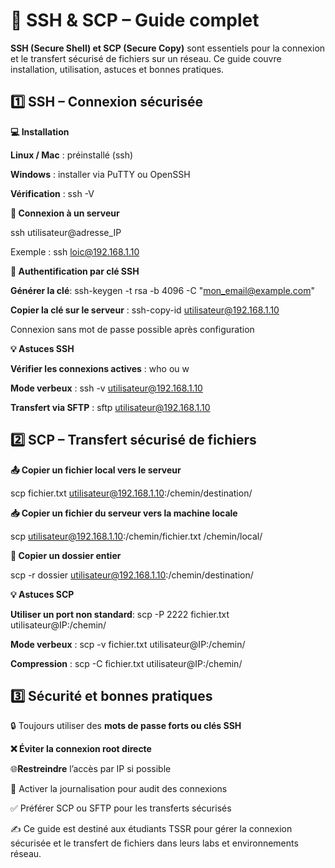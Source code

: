 # 🔐 SSH & SCP – Guide complet

**SSH (Secure Shell) et SCP (Secure Copy)** sont essentiels pour la connexion et le transfert sécurisé de fichiers sur un réseau. Ce guide couvre installation, utilisation, astuces et bonnes pratiques.

## 1️⃣ SSH – Connexion sécurisée

**💻 Installation**

**Linux / Mac** : préinstallé (ssh)

**Windows** : installer via PuTTY ou OpenSSH

**Vérification** : ssh -V

**🔗 Connexion à un serveur**

ssh utilisateur@adresse_IP

Exemple : ssh loic@192.168.1.10

**🔑 Authentification par clé SSH**

**Générer la clé**: ssh-keygen -t rsa -b 4096 -C "mon_email@example.com"

**Copier la clé sur le serveur** : ssh-copy-id utilisateur@192.168.1.10

Connexion sans mot de passe possible après configuration

**💡 Astuces SSH**

**Vérifier les connexions actives** : who ou w

**Mode verbeux** : ssh -v utilisateur@192.168.1.10

**Transfert via SFTP** : sftp utilisateur@192.168.1.10


## 2️⃣ SCP – Transfert sécurisé de fichiers

**📤 Copier un fichier local vers le serveur**

scp fichier.txt utilisateur@192.168.1.10:/chemin/destination/

**📥 Copier un fichier du serveur vers la machine locale**

scp utilisateur@192.168.1.10:/chemin/fichier.txt /chemin/local/

**📂 Copier un dossier entier**

scp -r dossier utilisateur@192.168.1.10:/chemin/destination/

**💡 Astuces SCP**

**Utiliser un port non standard**: scp -P 2222 fichier.txt utilisateur@IP:/chemin/

**Mode verbeux** : scp -v fichier.txt utilisateur@IP:/chemin/

**Compression** : scp -C fichier.txt utilisateur@IP:/chemin/

## 3️⃣ Sécurité et bonnes pratiques

🔒 Toujours utiliser des **mots de passe forts ou clés SSH**

**❌ Éviter la connexion root directe**

🌐**Restreindre** l’accès par IP si possible

📝 Activer la journalisation pour audit des connexions

✅ Préférer SCP ou SFTP pour les transferts sécurisés

✍️ Ce guide est destiné aux étudiants TSSR pour gérer la connexion sécurisée et le transfert de fichiers dans leurs labs et environnements réseau.
